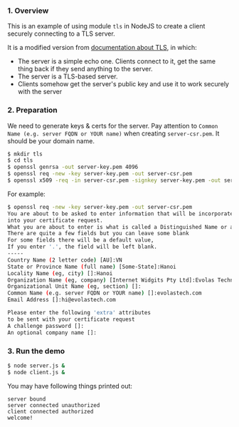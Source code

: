 ### 1. Overview

This is an example of using module `tls` in NodeJS to create a client securely connecting to a TLS server.

It is a modified version from [documentation about TLS](https://nodejs.org/api/tls.html), in which:
+ The server is a simple echo one. Clients connect to it, get the same thing back if they send anything to the server. 
+ The server is a TLS-based server. 
+ Clients somehow get the server's public key and use it to work securely with the server

### 2. Preparation

We need to generate keys & certs for the server. Pay attention to `Common Name (e.g. server FQDN or YOUR name)` when creating `server-csr.pem`. It should be your domain name.

```sh
$ mkdir tls
$ cd tls
$ openssl genrsa -out server-key.pem 4096
$ openssl req -new -key server-key.pem -out server-csr.pem
$ openssl x509 -req -in server-csr.pem -signkey server-key.pem -out server-cert.pem
```

For example:
```sh
$ openssl req -new -key server-key.pem -out server-csr.pem
You are about to be asked to enter information that will be incorporated
into your certificate request.
What you are about to enter is what is called a Distinguished Name or a DN.
There are quite a few fields but you can leave some blank
For some fields there will be a default value,
If you enter '.', the field will be left blank.
-----
Country Name (2 letter code) [AU]:VN
State or Province Name (full name) [Some-State]:Hanoi
Locality Name (eg, city) []:Hanoi
Organization Name (eg, company) [Internet Widgits Pty Ltd]:Evolas Technologies
Organizational Unit Name (eg, section) []:
Common Name (e.g. server FQDN or YOUR name) []:evolastech.com
Email Address []:hi@evolastech.com

Please enter the following 'extra' attributes
to be sent with your certificate request
A challenge password []:
An optional company name []:
```

### 3. Run the demo

```sh
$ node server.js &
$ node client.js &
```

You may have following things printed out:

```text
server bound
server connected unauthorized
client connected authorized
welcome!
```